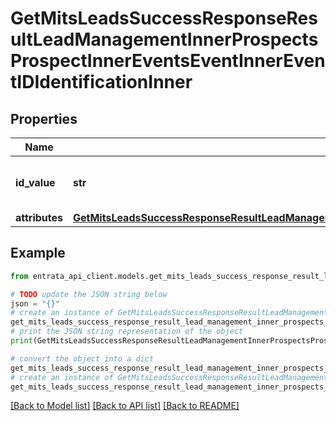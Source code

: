 # GetMitsLeadsSuccessResponseResultLeadManagementInnerProspectsProspectInnerEventsEventInnerEventIDIdentificationInner


## Properties

Name | Type | Description | Notes
------------ | ------------- | ------------- | -------------
**id_value** | **str** | The unique identifier for the event. | [optional] 
**attributes** | [**GetMitsLeadsSuccessResponseResultLeadManagementInnerProspectsProspectInnerEventsEventInnerEventIDIdentificationInnerAttributes**](GetMitsLeadsSuccessResponseResultLeadManagementInnerProspectsProspectInnerEventsEventInnerEventIDIdentificationInnerAttributes.md) |  | [optional] 

## Example

```python
from entrata_api_client.models.get_mits_leads_success_response_result_lead_management_inner_prospects_prospect_inner_events_event_inner_event_id_identification_inner import GetMitsLeadsSuccessResponseResultLeadManagementInnerProspectsProspectInnerEventsEventInnerEventIDIdentificationInner

# TODO update the JSON string below
json = "{}"
# create an instance of GetMitsLeadsSuccessResponseResultLeadManagementInnerProspectsProspectInnerEventsEventInnerEventIDIdentificationInner from a JSON string
get_mits_leads_success_response_result_lead_management_inner_prospects_prospect_inner_events_event_inner_event_id_identification_inner_instance = GetMitsLeadsSuccessResponseResultLeadManagementInnerProspectsProspectInnerEventsEventInnerEventIDIdentificationInner.from_json(json)
# print the JSON string representation of the object
print(GetMitsLeadsSuccessResponseResultLeadManagementInnerProspectsProspectInnerEventsEventInnerEventIDIdentificationInner.to_json())

# convert the object into a dict
get_mits_leads_success_response_result_lead_management_inner_prospects_prospect_inner_events_event_inner_event_id_identification_inner_dict = get_mits_leads_success_response_result_lead_management_inner_prospects_prospect_inner_events_event_inner_event_id_identification_inner_instance.to_dict()
# create an instance of GetMitsLeadsSuccessResponseResultLeadManagementInnerProspectsProspectInnerEventsEventInnerEventIDIdentificationInner from a dict
get_mits_leads_success_response_result_lead_management_inner_prospects_prospect_inner_events_event_inner_event_id_identification_inner_from_dict = GetMitsLeadsSuccessResponseResultLeadManagementInnerProspectsProspectInnerEventsEventInnerEventIDIdentificationInner.from_dict(get_mits_leads_success_response_result_lead_management_inner_prospects_prospect_inner_events_event_inner_event_id_identification_inner_dict)
```
[[Back to Model list]](../README.md#documentation-for-models) [[Back to API list]](../README.md#documentation-for-api-endpoints) [[Back to README]](../README.md)


